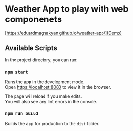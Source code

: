 # Weather App to play with web componenets

[https://eduardmaghakyan.github.io/weather-app/](Demo)

## Available Scripts

In the project directory, you can run:

### `npm start`

Runs the app in the development mode.<br>
Open [https://localhost:8080](https://localhost:8080) to view it in the browser.

The page will reload if you make edits.<br>
You will also see any lint errors in the console.

### `npm run build`

Builds the app for production to the `dist` folder.<br>
